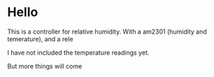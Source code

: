 # Hello
This is a controller for relative humidity.
With a am2301 (humidity and temerature), and a rele

I have not included the temperature readings yet.

But more things will come
